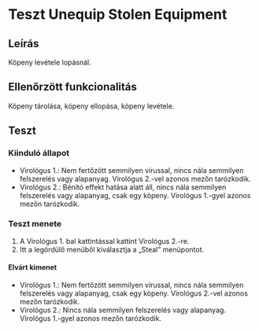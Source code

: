 # Teszt Unequip Stolen Equipment

## Leírás

Köpeny levétele lopásnál.

## Ellenőrzött funkcionalitás

Köpeny tárolása, köpeny ellopása, köpeny levétele.

## Teszt

### Kiinduló állapot

- Virológus 1.: Nem fertőzött semmilyen vírussal, nincs nála semmilyen felszerelés vagy alapanyag. Virológus 2.-vel azonos mezőn tarózkodik.
- Virológus 2.: Bénító effekt hatása alatt áll, nincs nála semmilyen felszerelés vagy alapanyag, csak egy köpeny. Virológus 1.-gyel azonos mezőn tarózkodik.

### Teszt menete

1. A Virológus 1. bal kattintással kattint Virológus 2.-re.
2. Itt a legördülő menüből kiválasztja a „Steal” menüpontot.

#### Elvárt kimenet

- Virológus 1.: Nem fertőzött semmilyen vírussal, nincs nála semmilyen felszerelés vagy alapanyag, csak egy köpeny. Virológus 2.-vel azonos mezőn tarózkodik.
- Virológus 2.: Nincs nála semmilyen felszerelés vagy alapanyag. Virológus 1.-gyel azonos mezőn tarózkodik.
